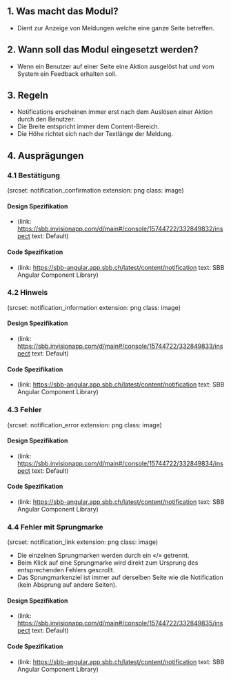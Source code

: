 ## 1. Was macht das Modul?
* Dient zur Anzeige von Meldungen welche eine ganze Seite betreffen.

## 2. Wann soll das Modul eingesetzt werden?
* Wenn ein Benutzer auf einer Seite eine Aktion ausgelöst hat und vom System ein Feedback erhalten soll.

## 3. Regeln
* Notifications erscheinen immer erst nach dem Auslösen einer Aktion durch den Benutzer.
* Die Breite entspricht immer dem Content-Bereich.
* Die Höhe richtet sich nach der Textlänge der Meldung.

## 4. Ausprägungen
### 4.1 Bestätigung
(srcset: notification_confirmation extension: png class: image)

#### Design Spezifikation
*   (link: https://sbb.invisionapp.com/d/main#/console/15744722/332849832/inspect  text: Default)

#### Code Spezifikation
* (link: https://sbb-angular.app.sbb.ch/latest/content/notification text: SBB Angular Component Library)

### 4.2 Hinweis
(srcset: notification_information extension: png class: image)

#### Design Spezifikation
*   (link: https://sbb.invisionapp.com/d/main#/console/15744722/332849833/inspect text: Default)

#### Code Spezifikation
* (link: https://sbb-angular.app.sbb.ch/latest/content/notification text: SBB Angular Component Library)

### 4.3 Fehler 
(srcset: notification_error extension: png class: image)

#### Design Spezifikation
*   (link: https://sbb.invisionapp.com/d/main#/console/15744722/332849834/inspect text: Default)

#### Code Spezifikation
* (link: https://sbb-angular.app.sbb.ch/latest/content/notification text: SBB Angular Component Library)

### 4.4 Fehler mit Sprungmarke 
(srcset: notification_link extension: png class: image)
* Die einzelnen Sprungmarken werden durch ein «/» getrennt.
* Beim Klick auf eine Sprungmarke wird direkt zum Ursprung des entsprechenden Fehlers gescrollt.
* Das Sprungmarkenziel ist immer auf derselben Seite wie die Notification (kein Absprung auf andere Seiten).

#### Design Spezifikation
*   (link: https://sbb.invisionapp.com/d/main#/console/15744722/332849835/inspect text: Default)

#### Code Spezifikation
* (link: https://sbb-angular.app.sbb.ch/latest/content/notification text: SBB Angular Component Library)